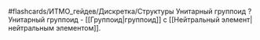 #flashcards/ИТМО_гейдев/Дискретка/Структуры
Унитарный группоид
?
Унитарный группоид - [[Группоид|группоид]] с [[Нейтральный элемент|нейтральным элементом]].
